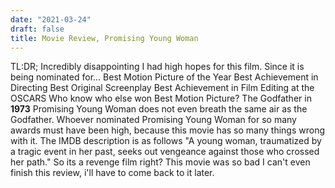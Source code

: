 ```yaml
--- 
date: "2021-03-24" 
draft: false 
title: Movie Review, Promising Young Woman 
--- 
```

TL:DR; Incredibly disappointing I had high hopes for this film. Since it is being nominated for... Best Motion Picture of the Year Best Achievement in Directing Best Original Screenplay Best Achievement in Film Editing at the OSCARS Who know who else won Best Motion Picture? The Godfather in **1973** Promising Young Woman does not even breath the same air as the Godfather. Whoever nominated Promising Young Woman for so many awards must have been high, because this movie has so many things wrong with it. The IMDB description is as follows "A young woman, traumatized by a tragic event in her past, seeks out vengeance against those who crossed her path." So its a revenge film right? This movie was so bad I can't even finish this review, i'll have to come back to it later.